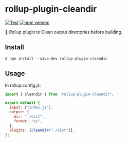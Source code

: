# rollup-plugin-cleandir

[![Test](https://github.com/mstssk/rollup-plugin-cleandir/workflows/Test/badge.svg)](https://github.com/mstssk/rollup-plugin-cleandir/actions?query=workflow%3ATest)
[![npm version](https://badge.fury.io/js/rollup-plugin-cleandir.svg)](https://badge.fury.io/js/rollup-plugin-cleandir)

🧹 Rollup plugin to Clean output directories before building.

## Install

```
$ npm install --save-dev rollup-plugin-cleandir
```

## Usage

In rollup.config.js:

```js
import { cleandir } from "rollup-plugin-cleandir";

export default {
  input: ["index.js"],
  output: {
    dir: "./dist",
    format: "es",
  },
  plugins: [cleandir("./dist")],
};
```
